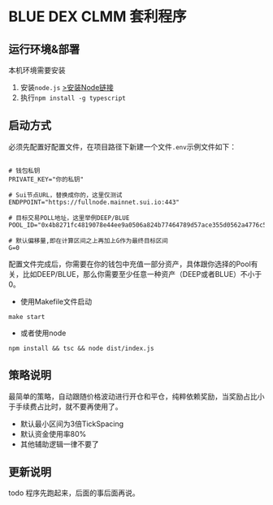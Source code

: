 # BLUE DEX CLMM 套利程序

## 运行环境&部署

本机环境需要安装

1. 安装`node.js` [>安装Node链接](https://nodejs.org/zh-cn/download/package-manager)
2. 执行`npm install -g typescript`

## 启动方式

必须先配置好配置文件，在项目路径下新建一个文件`.env`示例文件如下：

```.dotenv

# 钱包私钥
PRIVATE_KEY="你的私钥"

# Sui节点URL，替换成你的，这里仅测试
ENDPPOINT="https://fullnode.mainnet.sui.io:443"

# 目标交易POLL地址，这里举例DEEP/BLUE
POOL_ID="0x4b8271fc4819078e44ee9a0506a824b77464789d57ace355d0562a4776c51840"

# 默认偏移量,即在计算区间之上再加上G作为最终目标区间
G=0
```

配置文件完成后，你需要在你的钱包中充值一部分资产，具体跟你选择的Pool有关，比如DEEP/BLUE，那么你需要至少任意一种资产（DEEP或者BLUE）不小于0。

- 使用Makefile文件启动

```shell
make start
```

- 或者使用node

```shell
npm install && tsc && node dist/index.js
```

## 策略说明

最简单的策略，自动跟随价格波动进行开仓和平仓，纯粹依赖奖励，当奖励占比小于手续费占比时，就不要再使用了。

- 默认最小区间为3倍TickSpacing
- 默认资金使用率80%
- 其他辅助逻辑一律不要了

## 更新说明

todo 程序先跑起来，后面的事后面再说。
